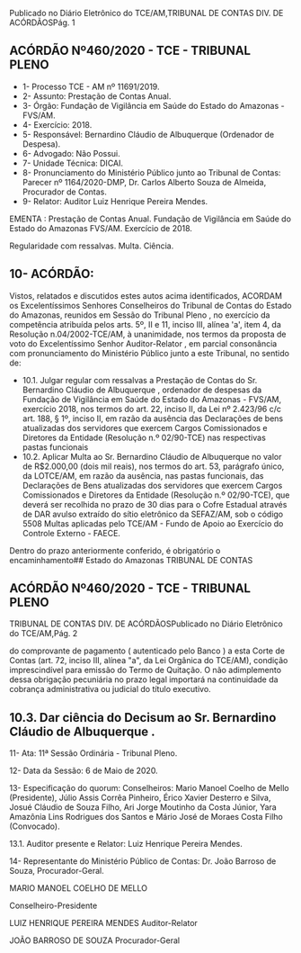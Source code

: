 Publicado  no  Diário  Eletrônico do TCE/AM,TRIBUNAL DE CONTAS DIV. DE ACÓRDÃOSPág. 1

## ACÓRDÃO Nº460/2020 - TCE - TRIBUNAL PLENO

- 1- Processo TCE - AM nº 11691/2019.
- 2- Assunto: Prestação de Contas Anual.
- 3- Órgão: Fundação de Vigilância em Saúde do Estado do Amazonas - FVS/AM.
- 4- Exercício: 2018.
- 5- Responsável: Bernardino Cláudio de Albuquerque (Ordenador de Despesa).
- 6- Advogado: Não Possui.
- 7- Unidade Técnica: DICAI.
- 8- Pronunciamento  do  Ministério  Público  junto  ao  Tribunal  de  Contas: Parecer  nº 1164/2020-DMP, Dr. Carlos Alberto Souza de Almeida, Procurador de Contas.
- 9- Relator: Auditor Luiz Henrique Pereira Mendes.

EMENTA : Prestação de Contas Anual. Fundação de Vigilância  em  Saúde  do  Estado  do  Amazonas  FVS/AM. Exercício de 2018.

Regularidade com ressalvas. Multa. Ciência.

## 10-  ACÓRDÃO:

Vistos, relatados e discutidos estes autos acima identificados, ACORDAM os Excelentíssimos Senhores Conselheiros do Tribunal de Contas do Estado do Amazonas, reunidos em Sessão do Tribunal Pleno , no exercício da competência atribuída pelos arts. 5º, II e 11, inciso III, alínea 'a', item 4, da Resolução n.04/2002-TCE/AM, à unanimidade, nos  termos  da  proposta  de  voto  do  Excelentíssimo  Senhor  Auditor-Relator ,  em  parcial consonância com pronunciamento do Ministério Público junto a este Tribunal, no sentido de:

- 10.1. Julgar regular com ressalvas a Prestação de Contas do Sr. Bernardino Cláudio  de  Albuquerque , ordenador  de  despesas  da  Fundação  de Vigilância em Saúde do Estado do Amazonas - FVS/AM, exercício 2018, nos termos do art. 22, inciso II, da Lei nº 2.423/96 c/c art. 188, § 1º, inciso II, em  razão  da  ausência  das  Declarações  de  bens  atualizadas  dos servidores que exercem Cargos Comissionados e Diretores da Entidade (Resolução n.º 02/90-TCE) nas respectivas pastas funcionais
- 10.2. Aplicar Multa ao Sr. Bernardino Cláudio de Albuquerque no valor de R$2.000,00 (dois mil reais), nos termos do art. 53, parágrafo único, da LOTCE/AM, em razão da ausência, nas pastas funcionais, das Declarações de Bens atualizadas dos servidores que exercem Cargos Comissionados e  Diretores  da  Entidade  (Resolução  n.º  02/90-TCE),  que  deverá  ser recolhida no  prazo  de  30  dias para  o  Cofre  Estadual  através  de  DAR avulso  extraído  do  sítio  eletrônico  da  SEFAZ/AM,  sob  o  código  5508  Multas aplicadas pelo TCE/AM - Fundo de Apoio ao Exercício do Controle Externo - FAECE.

Dentro do prazo anteriormente conferido, é obrigatório o encaminhamento## Estado do Amazonas TRIBUNAL DE CONTAS

## ACÓRDÃO Nº460/2020 - TCE - TRIBUNAL PLENO

TRIBUNAL DE CONTAS DIV. DE ACÓRDÃOSPublicado  no  Diário  Eletrônico do TCE/AM,Pág. 2

do comprovante de pagamento ( autenticado pelo Banco ) a esta Corte de Contas  (art.  72,  inciso  III,  alínea  "a",  da  Lei  Orgânica  do  TCE/AM), condição  imprescindível  para  emissão  do  Termo  de  Quitação.  O  não adimplemento  dessa  obrigação  pecuniária  no  prazo  legal  importará  na continuidade da cobrança administrativa ou judicial do título executivo.

## 10.3. Dar ciência do Decisum ao Sr. Bernardino Cláudio de Albuquerque .

11-  Ata: 11ª Sessão Ordinária - Tribunal Pleno.

12-  Data da Sessão: 6 de Maio de 2020.

13-  Especificação do quorum: Conselheiros: Mario Manoel Coelho de Mello (Presidente), Júlio Assis Corrêa Pinheiro, Érico Xavier Desterro e Silva, Josué Cláudio de Souza Filho, Ari Jorge Moutinho da Costa Júnior, Yara  Amazônia Lins Rodrigues dos Santos e Mário José de Moraes Costa Filho (Convocado).

13.1. Auditor presente e Relator: Luiz Henrique Pereira Mendes.

14-  Representante  do  Ministério  Público  de  Contas: Dr. João  Barroso  de  Souza, Procurador-Geral.

MARIO MANOEL COELHO DE MELLO

Conselheiro-Presidente

LUIZ HENRIQUE PEREIRA MENDES Auditor-Relator

JOÃO BARROSO DE SOUZA Procurador-Geral